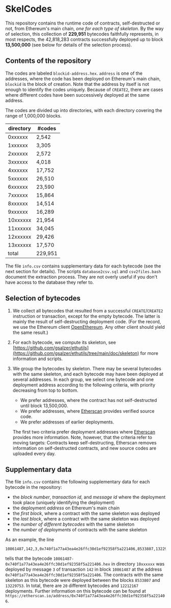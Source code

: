 # SkelCodes

This repository contains the runtime code of contracts, self-destructed or not,
from Ethereum's main chain, *one for each type of skeleton*. By the way of
selection, this collection of **229,951** bytecodes faithfully represents, in
most respects, the 42,818,283 contracts successfully deployed up to
block **13,500,000** (see below for details of the selection process).

## Contents of the repository

The codes are labeled `blockid-address.hex`. `address` is one of the addresses,
where the code has been deployed on Ethereum's main chain, `blockid` is the
block of creation.  Note that the address by itself is not enough to identify
the codes uniquely.  Because of `CREATE2`, there are cases where different
codes have been successively deployed at the same address.

The codes are divided up into directories, with each directory covering the
range of 1,000,000 blocks.

| directory |    #codes  |
| --------- | ---------- |
|  0xxxxxx  |     2,542  |
|  1xxxxxx  |     3,305  |
|  2xxxxxx  |     2,572  |
|  3xxxxxx  |     4,018  |
|  4xxxxxx  |    17,752  |
|  5xxxxxx  |    26,510  |
|  6xxxxxx  |    23,590  |
|  7xxxxxx  |    15,864  |
|  8xxxxxx  |    14,514  |
|  9xxxxxx  |    16,289  |
| 10xxxxxx  |    21,954  |
| 11xxxxxx  |    34,045  |
| 12xxxxxx  |    29,426  |
| 13xxxxxx  |    17,570  |
| total     |   229,951  |

The file `info.csv` contains supplementary data for each bytecode (see the next
section for details).  The scripts `database2csv.sql` and `csv2files.bash`
document the extraction process. They are not overly useful if you don't have
access to the database they refer to.

## Selection of bytecodes

1. We collect all bytecodes that resulted from a successful `CREATE`/`CREATE2`
   instruction or transaction, except for the empty bytecode. The latter is
mainly the result of self-destructing deployment code. (For the record, we use
the Ethereum client [OpenEthereum](https://github.com/openethereum/openethereum).
Any other client should yield the same result.)

2. For each bytecode, we compute its skeleton, see
   [https://github.com/gsalzer/ethutils](https://github.com/gsalzer/ethutils/tree/main/doc/skeleton)
   for more information and scripts.

3. We group the bytecodes by skeleton. There may be several bytecodes
   with the same skeleton, and each bytecode may have been deployed at several
   addresses. In each group, we select one bytecode and one deployment address
   according to the following criteria, with priority decreasing from top to bottom.

    - We prefer addresses, where the contract has not self-destructed until block 13,500,000.
    - We prefer addresses, where [Etherscan](https://etherscan.io) provides verified source code.
    - We prefer addresses of earlier deployments.

   The first two criteria prefer deployment addresses where
[Etherscan](https://etherscan.io) provides more information. Note, however,
that the criteria refer to moving targets: Contracts keep self-destructing,
Etherscan removes information on self-destructed contracts, and new source
codes are uploaded every day.

## Supplementary data

The file `info.csv` contains the following supplementary data for each bytecode
in the repository:

   - the *block number*, *transaction id*, and *message id* where the deployment took place
     (uniquely identifying the deployment)
   - the deployment *address* on Ethereum's main chain
   - the *first block*, where a contract with the same skeleton was deployed
   - the *last block*, where a contract with the same skeleton was deployed
   - the *number of different bytecodes* with the same skeleton
   - the *number of deployments* of contracts with the same skeleton

 As an example, the line
```
10861487,142,3,0x740f1a77a43ea4e26ffc30d1ef92358f5a221406,8533807,13229753,20,12212167
```
tells that the bytecode
`10861487-0x740f1a77a43ea4e26ffc30d1ef92358f5a221406.hex` in directory
`10xxxxxx` was deployed by message `3` of transaction `142` in block `10861487`
at the address `0x740f1a77a43ea4e26ffc30d1ef92358f5a221406`. The contracts with
the same skeleton as this bytecode were deployed between the
blocks `8533807` and `13229753`. In total, there are `20` different bytecodes
and `12212167` deployments. Further information on this bytecode can be found at
`https://etherscan.io/address/0x740f1a77a43ea4e26ffc30d1ef92358f5a221406`.

